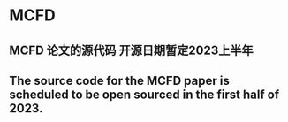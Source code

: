 # MCFD
MCFD 论文的源代码
开源日期暂定2023上半年
-----------------------
The source code for the MCFD paper
is scheduled to be open sourced in the first half of 2023.
-----------------------
